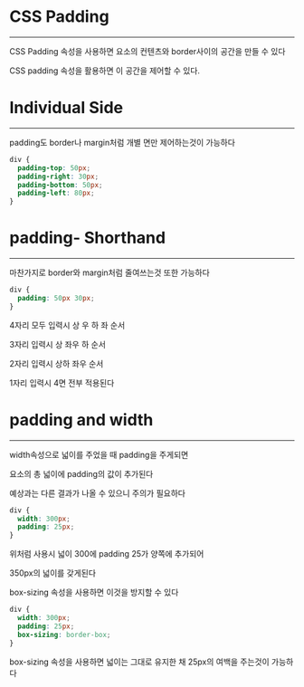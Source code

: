 # CSS Padding
----------------

CSS Padding 속성을 사용하면 요소의 컨텐츠와 border사이의 공간을 만들 수 있다

CSS padding 속성을 활용하면 이 공간을 제어할 수 있다.

# Individual Side
------------------

padding도 border나 margin처럼 개별 면만 제어하는것이 가능하다

```CSS
div {
  padding-top: 50px;
  padding-right: 30px;
  padding-bottom: 50px;
  padding-left: 80px;
}
```

# padding- Shorthand
------------------
마찬가지로 border와 margin처럼 줄여쓰는것 또한 가능하다

```CSS
div {
  padding: 50px 30px;
}
```

4자리 모두 입력시 상 우 하 좌 순서

3자리 입력시 상 좌우 하 순서

2자리 입력시 상하 좌우 순서

1자리 입력시 4면 전부 적용된다

# padding and width
----------------

width속성으로 넓이를 주었을 때 padding을 주게되면

요소의 총 넓이에 padding의 값이 추가된다

예상과는 다른 결과가 나올 수 있으니 주의가 필요하다

```CSS
div {
  width: 300px;
  padding: 25px;
}
```
위처럼 사용시 넓이 300에 padding 25가 양쪽에 추가되어

350px의 넓이를 갖게된다

box-sizing 속성을 사용하면 이것을 방지할 수 있다

```CSS
div {
  width: 300px;
  padding: 25px;
  box-sizing: border-box;
}
```
box-sizing 속성을 사용하면 넓이는 그대로 유지한 채 25px의 여백을 주는것이 가능하다
